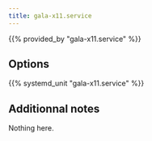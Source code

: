```yaml
---
title: gala-x11.service
---
```


{{% provided_by "gala-x11.service" %}}

## Options

{{% systemd_unit "gala-x11.service" %}}

## Additionnal notes

Nothing here.